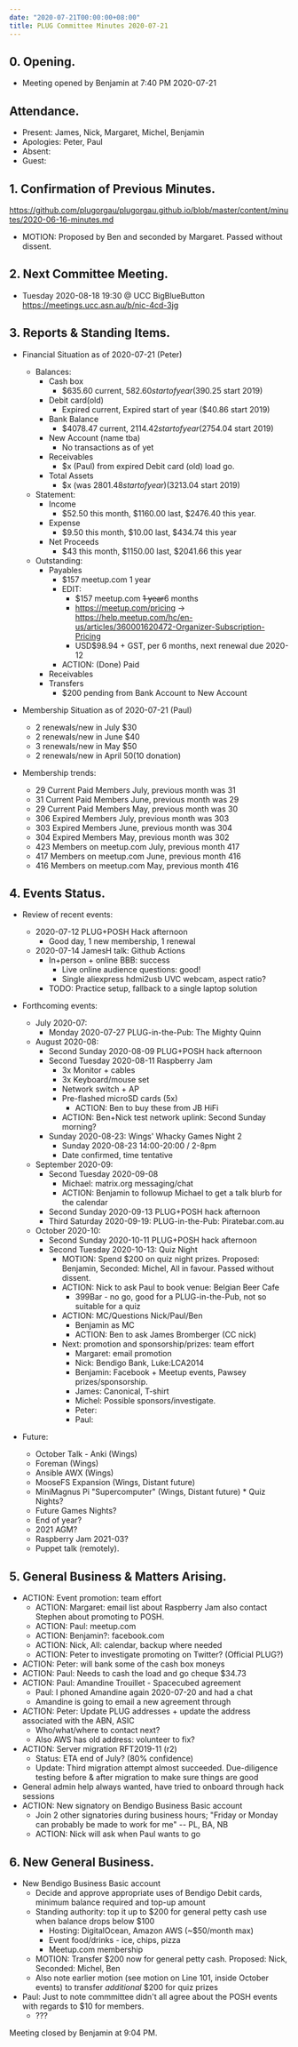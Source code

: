 ```yaml
---
date: "2020-07-21T00:00:00+08:00"
title: PLUG Committee Minutes 2020-07-21
---
```


## 0. Opening.
* Meeting opened by Benjamin at 7:40 PM 2020-07-21

## Attendance.
* Present: James, Nick, Margaret, Michel, Benjamin
* Apologies: Peter, Paul
* Absent:
* Guest:

## 1. Confirmation of Previous Minutes.
https://github.com/plugorgau/plugorgau.github.io/blob/master/content/minutes/2020-06-16-minutes.md
  * MOTION: Proposed by Ben and seconded by Margaret. Passed without dissent.
 
## 2. Next Committee Meeting.
* Tuesday 2020-08-18 19:30 @ UCC BigBlueButton https://meetings.ucc.asn.au/b/nic-4cd-3jg

## 3. Reports & Standing Items.
* Financial Situation as of 2020-07-21 (Peter)
  * Balances:
    * Cash box
      * $635.60 current, $582.60 start of year ($390.25 start 2019)
    * Debit card(old)
      * Expired current, Expired start of year ($40.86  start 2019)
    * Bank Balance
      * $4078.47 current, $2114.42 start of year ($2754.04 start 2019)
    * New Account (name tba)
      * No transactions as of yet
    * Receivables
      * $x (Paul) from expired Debit card (old) load go.
    * Total Assets
      * $x (was $2801.48 start of year) ($3213.04 start 2019)
  * Statement:
    * Income
      * $52.50 this month, $1160.00 last, $2476.40 this year.
    * Expense
      * $9.50 this month, $10.00 last, $434.74 this year
    * Net Proceeds
      * $43 this month, $1150.00 last, $2041.66 this year
  * Outstanding:
      * Payables
        * $157 meetup.com 1 year
        * EDIT:
          * $157 meetup.com <del>1 year</del>6 months
          * https://meetup.com/pricing -> https://help.meetup.com/hc/en-us/articles/360001620472-Organizer-Subscription-Pricing
          * USD$98.94 + GST, per 6 months, next renewal due 2020-12
        * ACTION: (Done) Paid
      * Receivables
      * Transfers
        * $200 pending from Bank Account to New Account

* Membership Situation as of 2020-07-21 (Paul)
  * 2 renewals/new in July $30
  * 2 renewals/new in June $40
  * 3 renewals/new in May $50
  * 2 renewals/new in April $50 ($10 donation)
* Membership trends:
  * 29  Current Paid Members July, previous month was 31
  * 31  Current Paid Members June, previous month was 29
  * 29  Current Paid Members May, previous month was 30
  * 306 Expired Members July, previous month was 303
  * 303 Expired Members June, previous month was 304
  * 304 Expired Members May, previous month was 302
  * 423 Members on meetup.com July, previous month 417
  * 417 Members on meetup.com June, previous month 416
  * 416 Members on meetup.com May, previous month 416

## 4. Events Status.
* Review of recent events:
  * 2020-07-12 PLUG+POSH Hack afternoon
    * Good day, 1 new membership, 1 renewal
  * 2020-07-14 JamesH talk: Github Actions
    * In+person + online BBB: success
      * Live online audience questions: good!
      * Single aliexpress hdmi2usb UVC webcam, aspect ratio?
    * TODO: Practice setup, fallback to a single laptop solution

* Forthcoming events:
  * July 2020-07:
    * Monday 2020-07-27 PLUG-in-the-Pub: The Mighty Quinn
  * August 2020-08:
    * Second Sunday 2020-08-09 PLUG+POSH hack afternoon
    * Second Tuesday 2020-08-11 Raspberry Jam
      * 3x Monitor + cables
      * 3x Keyboard/mouse set
      * Network switch + AP
      * Pre-flashed microSD cards (5x)
        * ACTION: Ben to buy these from JB HiFi
      * ACTION: Ben+Nick test network uplink: Second Sunday morning?
    * Sunday 2020-08-23: Wings' Whacky Games Night 2
      * Sunday 2020-08-23 14:00-20:00 / 2-8pm
      * Date confirmed, time tentative
  * September 2020-09:
    * Second Tuesday 2020-09-08
      * Michael: matrix.org messaging/chat
      * ACTION: Benjamin to followup Michael to get a talk blurb for the calendar
    * Second Sunday 2020-09-13 PLUG+POSH hack afternoon
    * Third Saturday 2020-09-19: PLUG-in-the-Pub: Piratebar.com.au
  * October 2020-10:
    * Second Sunday 2020-10-11 PLUG+POSH hack afternoon
    * Second Tuesday 2020-10-13: Quiz Night
      * MOTION: Spend $200 on quiz night prizes. Proposed: Benjamin, Seconded: Michel, All in favour. Passed without dissent.
      * ACTION: Nick to ask Paul to book venue: Belgian Beer Cafe
        * 399Bar - no go, good for a PLUG-in-the-Pub, not so suitable for a quiz
      * ACTION: MC/Questions Nick/Paul/Ben
        * Benjamin as MC
        * ACTION: Ben to ask James Bromberger (CC nick)
      * Next: promotion and sponsorship/prizes: team effort
        * Margaret: email promotion
        * Nick: Bendigo Bank, Luke:LCA2014
        * Benjamin: Facebook + Meetup events, Pawsey prizes/sponsorship.
        * James: Canonical, T-shirt
        * Michel: Possible sponsors/investigate.
        * Peter:
        * Paul:

* Future:
  * October Talk - Anki (Wings)
  * Foreman (Wings)
  * Ansible AWX (Wings)
  * MooseFS Expansion (Wings, Distant future)
  * MiniMagnus Pi "Supercomputer" (Wings, Distant future)  * Quiz Nights?
  * Future Games Nights?
  * End of year?
  * 2021 AGM?
  * Raspberry Jam 2021-03?
  * Puppet talk (remotely).

## 5. General Business & Matters Arising.
* ACTION: Event promotion: team effort
  * ACTION: Margaret: email list about Raspberry Jam also contact Stephen about promoting to POSH.
  * ACTION: Paul: meetup.com
  * ACTION: Benjamin?: facebook.com
  * ACTION: Nick, All: calendar, backup where needed
  * ACTION: Peter to investigate promoting on Twitter? (Official PLUG?)
* ACTION: Peter: will bank some of the cash box moneys
* ACTION: Paul: Needs to cash the load and go cheque $34.73
* ACTION: Paul: Amandine Trouillet - Spacecubed agreement
  * Paul: I phoned Amandine again 2020-07-20 and had a chat
  * Amandine is going to email a new agreement through
* ACTION: Peter: Update PLUG addresses + update the address associated with the ABN, ASIC
  * Who/what/where to contact next?
  * Also AWS has old address: volunteer to fix?
* ACTION: Server migration RFT2019-11 (r2)
  * Status: ETA end of July? (80% confidence)
  * Update: Third migration attempt almost succeeded. Due-diligence testing before & after migration to make sure things are good
* General admin help always wanted, have tried to onboard through hack sessions
* ACTION: New signatory on Bendigo Business Basic account
  * Join 2 other signatories during business hours; "Friday or Monday can probably be made to work for me" -- PL, BA, NB
  * ACTION: Nick will ask when Paul wants to go

## 6. New General Business.
* New Bendigo Business Basic account
  * Decide and approve appropriate uses of Bendigo Debit cards, minimum balance required and top-up amount
  * Standing authority: top it up to $200 for general petty cash use when balance drops below $100
    * Hosting: DigitalOcean, Amazon AWS (~$50/month max)
    * Event food/drinks - ice, chips, pizza
    * Meetup.com membership
  * MOTION: Transfer $200 now for general petty cash. Proposed: Nick, Seconded: Michel, Ben
  * Also note earlier motion (see motion on Line 101, inside October events) to transfer *additional* $200 for quiz prizes
* Paul: Just to note commmittee didn't all agree about the POSH events with regards to $10 for members.
  * ???

Meeting closed by Benjamin at 9:04 PM.

